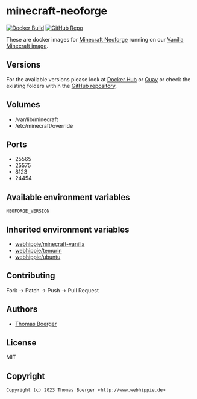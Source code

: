 # minecraft-neoforge

[![Docker Build](https://github.com/dockhippie/minecraft-neoforge/actions/workflows/docker.yml/badge.svg)](https://github.com/dockhippie/minecraft-neoforge/actions/workflows/docker.yml) [![GitHub Repo](https://img.shields.io/badge/github-repo-yellowgreen)](https://github.com/dockhippie/minecraft-neoforge)

These are docker images for [Minecraft Neoforge][upstream] running on our
[Vanilla Minecraft image][parent].

## Versions

For the available versions please look at [Docker Hub][dockerhub] or
[Quay][quayio] or check the existing folders within the
[GitHub repository][github].

## Volumes

*  /var/lib/minecraft
*  /etc/minecraft/override

## Ports

*  25565
*  25575
*  8123
*  24454

## Available environment variables

```console
NEOFORGE_VERSION
```

## Inherited environment variables

*  [webhippie/minecraft-vanilla](https://github.com/dockhippie/minecraft-vanilla#available-environment-variables)
*  [webhippie/temurin](https://github.com/dockhippie/temurin#available-environment-variables)
*  [webhippie/ubuntu](https://github.com/dockhippie/ubuntu#available-environment-variables)

## Contributing

Fork -> Patch -> Push -> Pull Request

## Authors

*  [Thomas Boerger](https://github.com/tboerger)

## License

MIT

## Copyright

```console
Copyright (c) 2023 Thomas Boerger <http://www.webhippie.de>
```

[upstream]: https://minecraft.net
[parent]: https://github.com/dockhippie/minecraft-vanilla
[dockerhub]: https://hub.docker.com/r/webhippie/minecraft-neoforge/tags
[quayio]: https://quay.io/repository/webhippie/minecraft-neoforge?tab=tags
[github]: https://github.com/dockhippie/minecraft-neoforge
